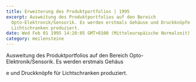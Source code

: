 ```yaml
---
title: Erweiterung des Produktportfolios | 1995
excerpt: Ausweitung des Produktportfolios auf den Bereich
  Opto-Elektronik/Sensorik. Es werden erstmals Gehäuse und Druckknöpfe für
  Lichtschranken produziert.
date: Wed Feb 01 1995 14:20:05 GMT+0100 (Mitteleuropäische Normalzeit)
category: meilensteine
---
```


Ausweitung des Produktportfolios auf den Bereich Opto-Elektronik/Sensorik. Es werden erstmals Gehäus

<!--more-->

e und Druckknöpfe für Lichtschranken produziert.
